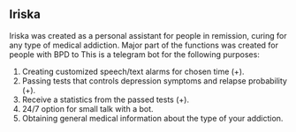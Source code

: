 ## Iriska

Iriska was created as a personal assistant for people in remission, curing for any type of medical addiction. Major part of the functions was created for people with BPD to This is a telegram bot for the following purposes:
1. Creating customized speech/text alarms for chosen time (+).
2. Passing tests that controls depression symptoms and relapse probability (+).
3. Receive a statistics from the passed tests (+).
4. 24/7 option for small talk with a bot.
5. Obtaining general medical information about the type of your addiction.


